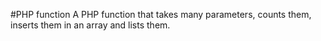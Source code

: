 #PHP function
A PHP function that takes many parameters, counts them, inserts them in an array and lists them.